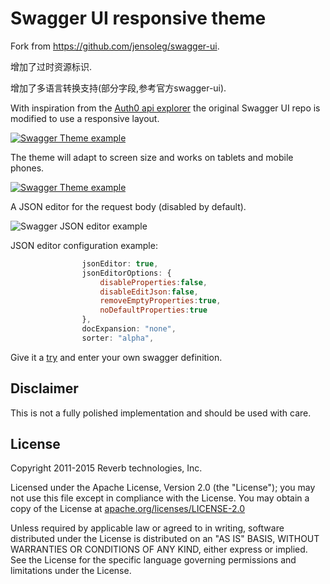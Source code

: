 # Swagger UI responsive theme

Fork from https://github.com/jensoleg/swagger-ui.

增加了过时资源标识.

增加了多语言转换支持(部分字段,参考官方swagger-ui).

With inspiration from the [Auth0 api explorer](https://auth0.com/docs/apiv2) the original Swagger UI repo is modified to use a responsive layout.

[![Swagger Theme example](dist/images/Swagger_explorer.png)](http://ecs.bobbytech.dk/api)

The theme will adapt to screen size and works on tablets and mobile phones.

[![Swagger Theme example](dist/images/Swagger_explorer_min.png)](http://ecs.bobbytech.dk/api)

A JSON editor for the request body (disabled by default).

![Swagger JSON editor example](dist/images/json_editor_integration.png)

JSON editor configuration example:

```javascript
                jsonEditor: true,
                jsonEditorOptions: {
                    disableProperties:false,
                    disableEditJson:false,
                    removeEmptyProperties:true,
                    noDefaultProperties:true
                },
                docExpansion: "none",
                sorter: "alpha",
```

Give it a [try](http://swaggerui.herokuapp.com/?url=http://petstore.swagger.io/v2/swagger.json) and enter your own swagger definition.


## Disclaimer

This is not a fully polished implementation and should be used with care.

## License

Copyright 2011-2015 Reverb technologies, Inc.

Licensed under the Apache License, Version 2.0 (the "License");
you may not use this file except in compliance with the License.
You may obtain a copy of the License at [apache.org/licenses/LICENSE-2.0](http://www.apache.org/licenses/LICENSE-2.0)

Unless required by applicable law or agreed to in writing, software
distributed under the License is distributed on an "AS IS" BASIS,
WITHOUT WARRANTIES OR CONDITIONS OF ANY KIND, either express or implied.
See the License for the specific language governing permissions and
limitations under the License.
